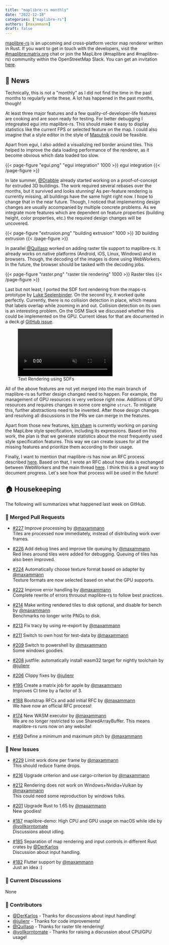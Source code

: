 ```yaml
---
title: "maplibre-rs monthly"
date: "2022-12-18"
categories: ["maplibre-rs"]
authors: [maxammann]
draft: false
---
```


[maplibre-rs](https://github.com/maplibre/maplibre-rs) is an upcoming and cross-platform vector map renderer written in Rust. If you want to get in touch with the developers, visit the [#maplibre:matrix.org](https://matrix.to/#/#mapr:matrix.org) chat or join the MapLibre (#maplibre and #maplibre-rs) community within the OpenStreetMap Slack. You can get an invitation [here](https://slack.openstreetmap.us/).

## 📰 News

Technically, this is not a "monthly" as I did not find the time in the past months to regularly write these.
A lot has happened in the past months, though!

At least three major features and a few quality-of-developer-life features are cooking and are soon ready for testing.
For better debugging I integreated egui into maplibre-rs. This should make it easy to display statistics like the current FPS or selected feature on the map. I could also imagine that a style editor in the style of [Maputnik](https://maputnik.github.io/) could be feasible.

Apart from egui, I also added a visualizing red border around tiles. This helped to improve the data loading performance of the renderer, as it become obvious which data loaded too slow.

{{< page-figure "egui.png" "egui integration" 1000 >}}
egui integration
{{< /page-figure >}}

In late summer, [@Drabble](https://github.com/Drabble) already started working on a proof-of-concept for extruded 3D buildings. The work required several rebases over the months, but it survived and looks stunning!
As per-feature rendering is currently missing, all buildings have the same hight right now. I hope to change that in the near future.
Though, I noticed that implementing design changes are usually accompanied by multiple concrete problems. 
As we integrate more features which are dependent on feature properties (building height, color properties, etc.) the required design changes will be uncovered.

{{< page-figure "extrusion.png" "building extrusion" 1000 >}}
3D building extrusion
{{< /page-figure >}}


In parallel [@Quillasp](https://github.com/Quillasp) worked on adding raster tile support to maplibre-rs. It already works on native platforms (Android, iOS, Linux, Windows) and in browsers. Though, the decoding of the images is done using WebWorkers. In the future, the browser should be tasked with the decoding jobs.

{{< page-figure "raster.png" "raster tile rendering" 1000 >}}
Raster tiles
{{< /page-figure >}}

Last but not least, I ported the SDF font rendering from the maps-rs prototype by [Luke Seelenbinder](https://github.com/lseelenbinder).
On the second try, it worked quite perfectly. Currently, there is no collision detection in place, which means that labels overlap while zooming in and out. Collision detection on its own is an interesting problem. On the OSM Slack we discussed whether this could be implemented on the GPU.
Current ideas for that are documented in a deck.gl [GitHub issue](https://github.com/visgl/deck.gl/issues/7374).


<figure>
  <video
    class="w-50 p-3"
    src="sdf-rendering.webm"
    autoplay
    muted
    loop
  ></video>
  
  <figcaption>
    Text Rendering using SDFs
  </figcaption>
</figure>

All of the above features are not yet merged into the main branch of maplibre-rs as further design changed need to happen.
For example, the management of GPU resources is very verbose right now. Additions of GPU resources and requires changes in some core 
engine `struct`. To mitigate this, further abstractions need to be invented.
After those design changes and resolving all discussions in the PRs we can merge in the features.

Apart from those new features, [kim pham](https://github.com/kimpham54) is currently working on parsing the MapLibre style specification, including its expressions.
Based on this work, the plan is that we generate statistics about the most frequently used style specification features.
This way we can create issues for all the missing features and prioritize them according to their usage.

Finally, I want to mention that maplibre-rs has now an RFC process described [here](https://maplibre.org/maplibre-rs/docs/book/rfc/0001-rfc-process.html). Based on that, I wrote an RFC about how data is exchanged between WebWorkers and the main thread [here](https://github.com/maplibre/maplibre-rs/pull/223). I think this is a great way to document progress. Let's see how that process will be used in the future!

## 🏠 Housekeeping

The following will summarizes what happened last week on GitHub.

### 🎁 Merged Pull Requests

- [#227](https://github.com/maplibre/maplibre-rs/pull/227) Improve processing by [@maxammann](https://github.com/maxammann)<br>
  Tiles are processed now immediately, instead of distributing work over frames.

- [#226](https://github.com/maplibre/maplibre-rs/pull/226) Add debug lines and improve tile queuing by [@maxammann](https://github.com/maxammann)<br>
  Red lines around tiles were added for debugging. Queuing of tiles has also been improved.

- [#224](https://github.com/maplibre/maplibre-rs/pull/224) Automatically choose texture format based on adapter by [@maxammann](https://github.com/maxammann)<br>
  Texture formats are now selected based on what the GPU supports.

- [#222](https://github.com/maplibre/maplibre-rs/pull/222) Improve error handling by [@maxammann](https://github.com/maxammann)<br>
  Complete rewrite of errors throuout maplibre-rs to follow best practices.

- [#214](https://github.com/maplibre/maplibre-rs/pull/214) Make writing rendered tiles to disk optional, and disable for bench by [@maxammann](https://github.com/maxammann)<br>
  Benchmarks no longer write PNGs to disk.

- [#213](https://github.com/maplibre/maplibre-rs/pull/213) Fix tracy by using re-export by [@maxammann](https://github.com/maxammann)<br>

- [#211](https://github.com/maplibre/maplibre-rs/pull/211) Switch to own host for test-data by [@maxammann](https://github.com/maxammann)<br>

- [#209](https://github.com/maplibre/maplibre-rs/pull/209) Switch to powershell by [@maxammann](https://github.com/maxammann)<br>
  Some windows goodies.

- [#208](https://github.com/maplibre/maplibre-rs/pull/208) justfile: automatically install wasm32 target for nightly toolchain by [@julienr](https://github.com/julienr)<br>

- [#206](https://github.com/maplibre/maplibre-rs/pull/206) Clippy fixes by [@julienr](https://github.com/julienr)<br>

- [#195](https://github.com/maplibre/maplibre-rs/pull/195) Create a matrix job for apple by [@maxammann](https://github.com/maxammann)<br>
  Improves CI time by a factor of 3.

- [#188](https://github.com/maplibre/maplibre-rs/pull/188) Bootstrap RFCs and add initial RFC by [@maxammann](https://github.com/maxammann)<br>
  We have now an official RFC process!

- [#174](https://github.com/maplibre/maplibre-rs/pull/174) New WASM executor by [@maxammann](https://github.com/maxammann)<br>
  We are no longer restricted to use SharedArrayBuffer. This means maplibre-rs runs now on any website!

- [#149](https://github.com/maplibre/maplibre-rs/pull/149) Define a minimum and maximum pitch by [@maxammann](https://github.com/maxammann)<br>

### 🎁 New Issues

- [#229](https://github.com/maplibre/maplibre-rs/issues/229) Limit work done per frame by [@maxammann](https://github.com/maxammann)<br>
  This should reduce frame drops.


- [#216](https://github.com/maplibre/maplibre-rs/issues/216) Upgrade criterion and use cargo-criterion by [@maxammann](https://github.com/maxammann)<br>

- [#212](https://github.com/maplibre/maplibre-rs/issues/212) Rendering does not work on Windows+Nvidia+Vulkan by [@maxammann](https://github.com/maxammann)<br>
  This could need some reproduction by windows folks.

- [#201](https://github.com/maplibre/maplibre-rs/issues/201) Upgrade Rust to 1.65 by [@maxammann](https://github.com/maxammann)<br>
  New goodies!


- [#187](https://github.com/maplibre/maplibre-rs/issues/187) maplibre-demo: High CPU and GPU usage on macOS while idle by [@vollkorntomate](https://github.com/vollkorntomate)<br>
  Discussions about idling.

- [#185](https://github.com/maplibre/maplibre-rs/issues/185) Separation of map rendering and input controls in different Rust crates by [@DerKarlos](https://github.com/DerKarlos)<br>
  Discussion about input handling.

- [#182](https://github.com/maplibre/maplibre-rs/issues/182) Flutter support by [@maxammann](https://github.com/maxammann)<br>
  Just an idea :)

### 🧵 Current Discussions

None

### 👋 Contributors

- [@DerKarlos](https://github.com/DerKarlos) - Thanks for discussions about input handling!
- [@julienr](https://github.com/julienr) - Thanks for code improvements!
- [@Quillasp](https://github.com/Quillasp) - Thanks for raster tile rendering!
- [@vollkorntomate](https://github.com/vollkorntomate) - Thanks for raising a discussion about CPU/GPU usage!


